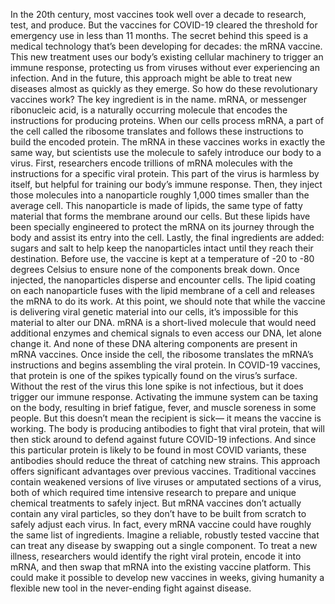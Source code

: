 In the 20th century, most vaccines took well over a decade to research, test, and produce. But the vaccines for COVID-19 cleared  the threshold for emergency use in less than 11 months. The secret behind this speed  is a medical technology that’s been developing for decades: the mRNA vaccine. This new treatment uses our body’s  existing cellular machinery to trigger an immune response, protecting us from viruses without ever experiencing an infection. And in the future, this approach might be able to treat new diseases almost as quickly as they emerge. So how do these  revolutionary vaccines work? The key ingredient is in the name. mRNA, or messenger ribonucleic acid, is a naturally occurring molecule that encodes the instructions  for producing proteins. When our cells process mRNA,  a part of the cell called the ribosome translates and follows these instructions to build the encoded protein. The mRNA in these vaccines works in exactly the same way, but scientists use the molecule to safely introduce our body to a virus. First, researchers encode trillions  of mRNA molecules with the instructions for a specific viral protein. This part of the virus is harmless by itself, but helpful for training  our body’s immune response. Then, they inject those molecules  into a nanoparticle roughly 1,000 times smaller  than the average cell. This nanoparticle is made of lipids, the same type of fatty material that forms the membrane around our cells. But these lipids have been  specially engineered to protect the mRNA on its journey  through the body and assist its entry into the cell. Lastly, the final ingredients are added: sugars and salt to help keep the nanoparticles intact  until they reach their destination. Before use, the vaccine is kept at a  temperature of -20 to -80 degrees Celsius to ensure none of the components break down. Once injected, the nanoparticles disperse and encounter cells. The lipid coating on each nanoparticle fuses with the lipid membrane of a cell and releases the mRNA to do its work. At this point, we should note  that while the vaccine is delivering viral genetic material into our cells, it’s impossible for this material  to alter our DNA. mRNA is a short-lived molecule that would need additional enzymes and  chemical signals to even access our DNA, let alone change it. And none of these DNA altering components are present in mRNA vaccines. Once inside the cell, the ribosome translates the mRNA’s instructions and begins assembling the viral protein. In COVID-19 vaccines, that protein  is one of the spikes typically found on the virus’s surface. Without the rest of the virus  this lone spike is not infectious, but it does trigger our immune response. Activating the immune system can be taxing on the body, resulting in brief fatigue, fever,  and muscle soreness in some people. But this doesn’t mean  the recipient is sick— it means the vaccine is working. The body is producing antibodies to fight that viral protein, that will then stick around to defend  against future COVID-19 infections. And since this particular protein is likely to be found in most COVID variants, these antibodies should reduce  the threat of catching new strains. This approach offers significant advantages over previous vaccines. Traditional vaccines contain  weakened versions of live viruses or amputated sections of a virus, both of which required time intensive research to prepare and unique chemical treatments to safely inject. But mRNA vaccines don’t actually contain any viral particles, so they don’t have to be built  from scratch to safely adjust each virus. In fact, every mRNA vaccine could have roughly the same list of ingredients. Imagine a reliable, robustly tested vaccine that can treat any disease by swapping out a single component. To treat a new illness, researchers would  identify the right viral protein, encode it into mRNA, and then swap that mRNA  into the existing vaccine platform. This could make it possible to develop new vaccines in weeks, giving humanity a flexible new tool  in the never-ending fight against disease. 